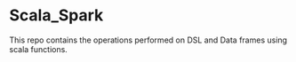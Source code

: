 # Scala_Spark
This repo contains the operations performed on DSL and Data frames using scala functions.
